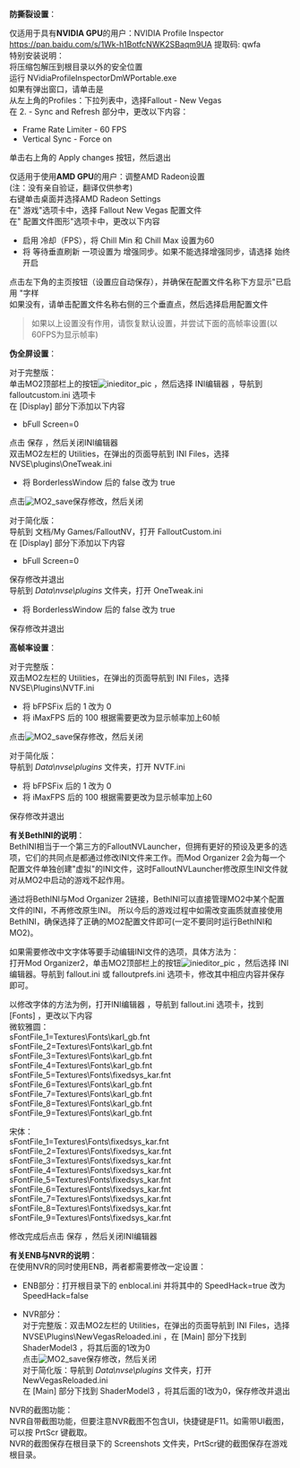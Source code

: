 <p class="has-line-data" data-line-start="0" data-line-end="1"><strong>防撕裂设置</strong>：</p>
<p class="has-line-data" data-line-start="2" data-line-end="10">仅适用于具有<strong>NVIDIA GPU</strong>的用户：NVIDIA Profile Inspector<br>
<a href="https://pan.baidu.com/s/1Wk-h1BotfcNWK2SBaqm9UA">https://pan.baidu.com/s/1Wk-h1BotfcNWK2SBaqm9UA</a> 提取码: qwfa<br>
特别安装说明：<br>
将压缩包解压到根目录以外的安全位置<br>
运行 NVidiaProfileInspectorDmWPortable.exe<br>
如果有弹出窗口，请单击是<br>
从左上角的Profiles：下拉列表中，选择Fallout - New Vegas<br>
在 2. - Sync and Refresh 部分中，更改以下内容：</p>
<ul>
<li class="has-line-data" data-line-start="10" data-line-end="11">Frame Rate Limiter - 60 FPS</li>
<li class="has-line-data" data-line-start="11" data-line-end="13">Vertical Sync - Force on</li>
</ul>
<p class="has-line-data" data-line-start="13" data-line-end="14">单击右上角的 Apply changes 按钮，然后退出</p>
<p class="has-line-data" data-line-start="15" data-line-end="20">仅适用于使用<strong>AMD GPU</strong>的用户：调整AMD Radeon设置<br>
(注：没有亲自验证，翻译仅供参考)<br>
右键单击桌面并选择AMD Radeon Settings<br>
在&quot; 游戏&quot;选项卡中，选择 Fallout New Vegas 配置文件<br>
在&quot; 配置文件图形&quot;选项卡中，更改以下内容</p>
<ul>
<li class="has-line-data" data-line-start="20" data-line-end="21">启用 冷却（FPS），将 Chill Min 和 Chill Max 设置为60</li>
<li class="has-line-data" data-line-start="21" data-line-end="23">将 等待垂直刷新 一项设置为 增强同步。如果不能选择增强同步，请选择 始终开启</li>
</ul>
<p class="has-line-data" data-line-start="23" data-line-end="25">点击左下角的主页按钮（设置应自动保存），并确保在配置文件名称下方显示&quot;已启用 &quot;字样<br>
如果没有，请单击配置文件名称右侧的三个垂直点，然后选择启用配置文件</p>
<blockquote>
<p class="has-line-data" data-line-start="26" data-line-end="27">如果以上设置没有作用，请恢复默认设置，并尝试下面的高帧率设置(以60FPS为显示帧率)</p>
</blockquote>
<p class="has-line-data" data-line-start="28" data-line-end="29"><strong>伪全屏设置</strong>：</p>
<p class="has-line-data" data-line-start="30" data-line-end="33">对于完整版：<br>
单击MO2顶部栏上的按钮<img src="https://github.com/feelbetterhua/nvguideline_cn/blob/master/MO2inieditor_pic.jpg?raw=true" alt="inieditor_pic" title="inieditor_pic"> ，然后选择 INI编辑器 ，导航到 falloutcustom.ini 选项卡<br>
在 [Display] 部分下添加以下内容</p>
<ul>
<li class="has-line-data" data-line-start="33" data-line-end="35">bFull Screen=0</li>
</ul>
<p class="has-line-data" data-line-start="35" data-line-end="37">点击 保存 ，然后关闭INI编辑器<br>
双击MO2左栏的 Utilities，在弹出的页面导航到 INI Files，选择 NVSE\plugins\OneTweak.ini</p>
<ul>
<li class="has-line-data" data-line-start="37" data-line-end="39">将 BorderlessWindow 后的 false 改为 true</li>
</ul>
<p class="has-line-data" data-line-start="39" data-line-end="40">点击<img src="https://raw.githubusercontent.com/feelbetterhua/nvguideline_cn/master/MO2_save.PNG" alt="MO2_save" title="MO2_save">保存修改，然后关闭</p>
<p class="has-line-data" data-line-start="41" data-line-end="44">对于简化版：<br>
导航到 文档/My Games/FalloutNV，打开 FalloutCustom.ini<br>
在 [Display] 部分下添加以下内容</p>
<ul>
<li class="has-line-data" data-line-start="44" data-line-end="46">bFull Screen=0</li>
</ul>
<p class="has-line-data" data-line-start="46" data-line-end="48">保存修改并退出<br>
导航到 <em>Data\nvse\plugins</em> 文件夹，打开 OneTweak.ini</p>
<ul>
<li class="has-line-data" data-line-start="49" data-line-end="51">将 BorderlessWindow 后的 false 改为 true</li>
</ul>
<p class="has-line-data" data-line-start="51" data-line-end="52">保存修改并退出</p>
<p class="has-line-data" data-line-start="53" data-line-end="54"><strong>高帧率设置</strong>：</p>
<p class="has-line-data" data-line-start="55" data-line-end="57">对于完整版：<br>
双击MO2左栏的 Utilities，在弹出的页面导航到 INI Files，选择 NVSE\Plugins\NVTF.ini</p>
<ul>
<li class="has-line-data" data-line-start="57" data-line-end="58">将 bFPSFix 后的 1 改为 0</li>
<li class="has-line-data" data-line-start="58" data-line-end="60">将 iMaxFPS 后的 100 根据需要更改为显示帧率加上60帧</li>
</ul>
<p class="has-line-data" data-line-start="60" data-line-end="61">点击<img src="https://raw.githubusercontent.com/feelbetterhua/nvguideline_cn/master/MO2_save.PNG" alt="MO2_save" title="MO2_save">保存修改，然后关闭</p>
<p class="has-line-data" data-line-start="62" data-line-end="64">对于简化版：<br>
导航到 <em>Data\nvse\plugins</em> 文件夹，打开 NVTF.ini</p>
<ul>
<li class="has-line-data" data-line-start="65" data-line-end="66">将 bFPSFix 后的 1 改为 0</li>
<li class="has-line-data" data-line-start="66" data-line-end="68">将 iMaxFPS 后的 100 根据需要更改为显示帧率加上60</li>
</ul>
<p class="has-line-data" data-line-start="68" data-line-end="69">保存修改并退出</p>
<p class="has-line-data" data-line-start="70" data-line-end="72"><strong>有关BethINI的说明</strong>：<br>
BethINI相当于一个第三方的FalloutNVLauncher，但拥有更好的预设及更多的选项，它们的共同点是都通过修改INI文件来工作。而Mod Organizer 2会为每一个配置文件单独创建&quot;虚拟&quot;的INI文件，这时FalloutNVLauncher修改原生INI文件就对从MO2中启动的游戏不起作用。</p>
<p class="has-line-data" data-line-start="73" data-line-end="74">通过将BethINI与Mod Organizer 2链接，BethINI可以直接管理MO2中某个配置文件的INI，不再修改原生INI。 所以今后的游戏过程中如需改变画质就直接使用BethINI，确保选择了正确的MO2配置文件即可(一定不要同时运行BethINI和MO2)。</p>
<p class="has-line-data" data-line-start="75" data-line-end="77">如果需要修改中文字体等要手动编辑INI文件的选项，具体方法为：<br>
打开Mod Organizer2，单击MO2顶部栏上的按钮<img src="https://github.com/feelbetterhua/nvguideline_cn/blob/master/MO2inieditor_pic.jpg?raw=true" alt="inieditor_pic" title="inieditor_pic"> ，然后选择 INI编辑器。导航到 fallout.ini 或 falloutprefs.ini 选项卡，修改其中相应内容并保存即可。</p>
<p class="has-line-data" data-line-start="78" data-line-end="89">以修改字体的方法为例，打开INI编辑器 ，导航到 fallout.ini 选项卡，找到 [Fonts] ，更改以下内容<br>
微软雅圆：<br>
sFontFile_1=Textures\Fonts\karl_gb.fnt<br>
sFontFile_2=Textures\Fonts\karl_gb.fnt<br>
sFontFile_3=Textures\Fonts\karl_gb.fnt<br>
sFontFile_4=Textures\Fonts\karl_gb.fnt<br>
sFontFile_5=Textures\Fonts\fixedsys_kar.fnt<br>
sFontFile_6=Textures\Fonts\karl_gb.fnt<br>
sFontFile_7=Textures\Fonts\karl_gb.fnt<br>
sFontFile_8=Textures\Fonts\karl_gb.fnt<br>
sFontFile_9=Textures\Fonts\karl_gb.fnt</p>
<p class="has-line-data" data-line-start="90" data-line-end="100">宋体：<br>
sFontFile_1=Textures\Fonts\fixedsys_kar.fnt<br>
sFontFile_2=Textures\Fonts\fixedsys_kar.fnt<br>
sFontFile_3=Textures\Fonts\fixedsys_kar.fnt<br>
sFontFile_4=Textures\Fonts\fixedsys_kar.fnt<br>
sFontFile_5=Textures\Fonts\fixedsys_kar.fnt<br>
sFontFile_6=Textures\Fonts\fixedsys_kar.fnt<br>
sFontFile_7=Textures\Fonts\fixedsys_kar.fnt<br>
sFontFile_8=Textures\Fonts\fixedsys_kar.fnt<br>
sFontFile_9=Textures\Fonts\fixedsys_kar.fnt</p>
<p class="has-line-data" data-line-start="101" data-line-end="102">修改完成后点击 保存 ，然后关闭INI编辑器</p>
<p class="has-line-data" data-line-start="103" data-line-end="105"><strong>有关ENB与NVR的说明</strong>：<br>
在使用NVR的同时使用ENB，两者都需要修改一定设置：</p>
<ul>
<li class="has-line-data" data-line-start="106" data-line-end="108">
<p class="has-line-data" data-line-start="106" data-line-end="107">ENB部分：打开根目录下的 enblocal.ini 并将其中的 SpeedHack=true 改为 SpeedHack=false</p>
</li>
<li class="has-line-data" data-line-start="108" data-line-end="114">
<p class="has-line-data" data-line-start="108" data-line-end="113">NVR部分：<br>
对于完整版：双击MO2左栏的 Utilities，在弹出的页面导航到 INI Files，选择 NVSE\Plugins\NewVegasReloaded.ini ，在 [Main] 部分下找到 ShaderModel3 ，将其后面的1改为0<br>
点击<img src="https://raw.githubusercontent.com/feelbetterhua/nvguideline_cn/master/MO2_save.PNG" alt="MO2_save" title="MO2_save">保存修改，然后关闭<br>
对于简化版：导航到 <em>Data\nvse\plugins</em> 文件夹，打开 NewVegasReloaded.ini<br>
在 [Main] 部分下找到 ShaderModel3 ，将其后面的1改为0，保存修改并退出</p>
</li>
</ul>
<p class="has-line-data" data-line-start="114" data-line-end="117">NVR的截图功能：<br>
NVR自带截图功能，但要注意NVR截图不包含UI，快捷键是F11。如需带UI截图，可以按 PrtScr 键截取。<br>
NVR的截图保存在根目录下的 Screenshots 文件夹，PrtScr键的截图保存在游戏根目录。</p>
